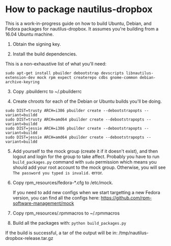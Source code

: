 # How to package nautilus-dropbox

This is a work-in-progress guide on how to build Ubuntu, Debian, and
Fedora packages for nautilus-dropbox. It assumes you're building from
a 16.04 Ubuntu machine.

1. Obtain the signing key.

2. Install the build dependencies.

This is a non-exhaustive list of what you'll need:

```
sudo apt-get install pbuilder debootstrap devscripts libnautilus-extension-dev mock rpm expect createrepo cdbs gnome-common debian-archive-keyring
```

3. Copy .pbuilderrc to ~/.pbuilderrc

4. Create chroots for each of the Debian or Ubuntu builds you'll be doing.

```
sudo DIST=trusty ARCH=i386 pbuilder create --debootstrapopts --variant=buildd
sudo DIST=trusty ARCH=amd64 pbuilder create --debootstrapopts --variant=buildd
sudo DIST=jessie ARCH=i386 pbuilder create --debootstrapopts --variant=buildd
sudo DIST=jessie ARCH=amd64 pbuilder create --debootstrapopts --variant=buildd
```

5. Add yourself to the mock group (create it if it doesn't exist), and
   then logout and login for the group to take affect.
   Probably you have to run `build_packages.py` command with `sudo` permission which 
   means you should add your root account to the mock group. Otherwise, you will see
   `The password you typed is invalid.` error.

6. Copy rpm_resources/fedora-*.cfg to /etc/mock.

   If you need to add new configs when we start targetting a new Fedora version,
   you can find all the configs here:  https://github.com/rpm-software-management/mock

7. Copy rpm_resources/.rpmmacros to ~/.rpmmacros

8. Build all the packages with: `python build_packages.py`

If the build is successful, a tar of the output will be in: /tmp/nautilus-dropbox-release.tar.gz
